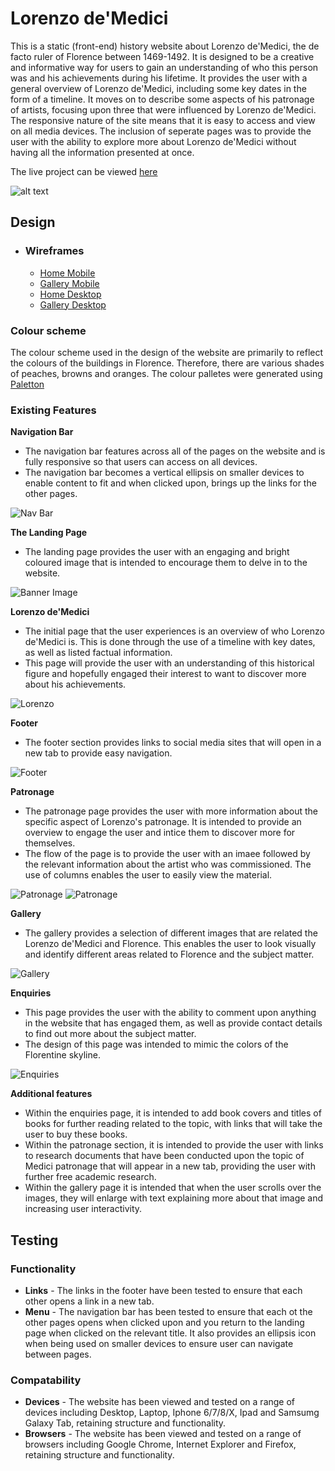 # Lorenzo de'Medici

This is a static (front-end) history website about Lorenzo de'Medici, the de facto ruler of Florence between 1469-1492. It is designed to be a creative and informative way for users to gain an understanding of who this person was and his achievements during his lifetime. It provides the user with a general overview of Lorenzo de'Medici, including some key dates in the form of a timeline. It moves on to describe some aspects of his patronage of artists, focusing upon three that were influenced by Lorenzo de'Medici. The responsive nature of the site means that it is easy to access and view on all media devices. The inclusion of seperate pages was to provide the user with the ability to explore more about Lorenzo de'Medici without having all the information presented at once.

The live project can be viewed [here](https://omara87.github.io/first-portfolio-project/)

![alt text](https://github.com/Omara87/first-portfolio-project/blob/main/assets/images/website-mockup.png)

## Design

- ### Wireframes

  - [Home Mobile](https://github.com/Omara87/first-portfolio-project/blob/main/assets/images/Home%20(Mobile).jpg)
  - [Gallery Mobile](https://github.com/Omara87/first-portfolio-project/blob/main/assets/images/Mobile%20wireframes.jpg)
  - [Home Desktop](https://github.com/Omara87/first-portfolio-project/blob/main/assets/images/Home%20(desktop).jpg)
  - [Gallery Desktop](https://github.com/Omara87/first-portfolio-project/blob/main/assets/images/Desktop%20wireframes.jpg)

### Colour scheme

The colour scheme used in the design of the website are primarily to reflect the colours of the buildings in Florence. Therefore, there are various shades of peaches, browns and oranges. The colour palletes were generated using [Paletton](https://paletton.com/#uid=70i0z0kleqtbzEKgVuIpcmGtdhZ)

### Existing Features

__Navigation Bar__

- The navigation bar features across all of the pages on the website and is fully responsive so that users can access on all devices.
- The navigation bar becomes a vertical ellipsis on smaller devices to enable content to fit and when clicked upon, brings up the links for the other pages.

![Nav Bar](https://github.com/Omara87/first-portfolio-project/blob/main/assets/images/navigation-bar.png)

__The Landing Page__

- The landing page provides the user with an engaging and bright coloured image that is intended to encourage them to delve in to the website.

![Banner Image](https://github.com/Omara87/first-portfolio-project/blob/main/assets/images/Medici_Chapel.jpg)

__Lorenzo de'Medici__

- The initial page that the user experiences is an overview of who Lorenzo de'Medici is. This is done through the use of a timeline with key dates, as well as listed factual information.
- This page will provide the user with an understanding of this historical figure and hopefully engaged their interest to want to discover more about his achievements.

![Lorenzo](https://github.com/Omara87/first-portfolio-project/blob/main/assets/images/overview-page.png)

__Footer__

- The footer section provides links to social media sites that will open in a new tab to provide easy navigation.

![Footer](https://github.com/Omara87/first-portfolio-project/blob/main/assets/images/footer.png)

__Patronage__

- The patronage page provides the user with more information about the specific aspect of Lorenzo's patronage. It is intended to provide an overview to engage the user and intice them to discover more for themselves.
- The flow of the page is to provide the user with an imaee followed by the relevant information about the artist who was commissioned. The use of columns enables the user to easily view the material.

![Patronage](https://github.com/Omara87/first-portfolio-project/blob/main/assets/images/patronage-page.png)
![Patronage](https://github.com/Omara87/first-portfolio-project/blob/main/assets/images/patronage-column.png)

__Gallery__

- The gallery provides a selection of different images that are related the Lorenzo de'Medici and Florence. This enables the user to look visually and identify different areas related to Florence and the subject matter.

![Gallery](https://github.com/Omara87/first-portfolio-project/blob/main/assets/images/gallery.png)

__Enquiries__

- This page provides the user with the ability to comment upon anything in the website that has engaged them, as well as provide contact details to find out more about the subject matter.
- The design of this page was intended to mimic the colors of the Florentine skyline.

![Enquiries](https://github.com/Omara87/first-portfolio-project/blob/main/assets/images/enquiries-page.png)

__Additional features__

- Within the enquiries page, it is intended to add book covers and titles of books for further reading related to the topic, with links that will take the user to buy these books. 
- Within the patronage section, it is intended to provide the user with links to research documents that have been conducted upon the topic of Medici patronage that will appear in a new tab, providing the user with further free academic research.
- Within the gallery page it is intended that when the user scrolls over the images, they will enlarge with text explaining more about that image and increasing user interactivity.

## Testing

### Functionality

- __Links__ - The links in the footer have been tested to ensure that each other opens a link in a new tab. 
- __Menu__ - The navigation bar has been tested to ensure that each ot the other pages opens when clicked upon and you return to the landing page when clicked on the relevant title. It also provides an ellipsis icon when being used on smaller devices to ensure user can navigate between pages.

### Compatability

- __Devices__ - The website has been viewed and tested on a range of devices including Desktop, Laptop, Iphone 6/7/8/X, Ipad and Samsumg Galaxy Tab, retaining structure and functionality.
- __Browsers__ - The website has been viewed and tested on a range of browsers including Google Chrome, Internet Explorer and Firefox, retaining structure and functionality.

